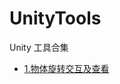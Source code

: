 # UnityTools
Unity 工具合集

* [1.物体旋转交互及查看](https://github.com/yinczar/UnityTools/tree/main/Assets/Scripts/GameObject-Interactive)
